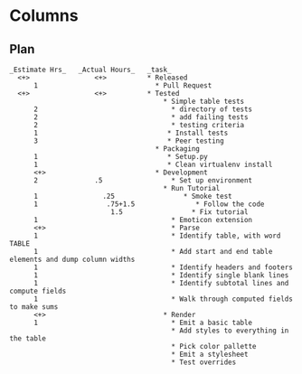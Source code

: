 # Columns

## Plan

    _Estimate Hrs_   _Actual Hours_   _task_
      <+>                <+>          * Released
          1                             * Pull Request
      <+>                <+>          * Tested
                                          * Simple table tests
          2                                 * directory of tests
          2                                 * add failing tests
          2                                 * testing criteria
          1                                * Install tests
          3                                * Peer testing
                                        * Packaging
          1                                * Setup.py
          1                                * Clean virtualenv install
          <+>                           * Development
          2              .5                 * Set up environment
                                          * Run Tutorial
          1                .25                 * Smoke test
          1                 .75+1.5               * Follow the code
                             1.5                 * Fix tutorial
          1                                 * Emoticon extension
          <+>                               * Parse
          1                                 * Identify table, with word TABLE
          1                                 * Add start and end table elements and dump column widths
          1                                 * Identify headers and footers
          1                                 * Identify single blank lines
          1                                 * Identify subtotal lines and compute fields
          1                                 * Walk through computed fields to make sums
          <+>                             * Render
          1                                 * Emit a basic table
                                            * Add styles to everything in the table
                                            * Pick color pallette
                                            * Emit a stylesheet
                                            * Test overrides
